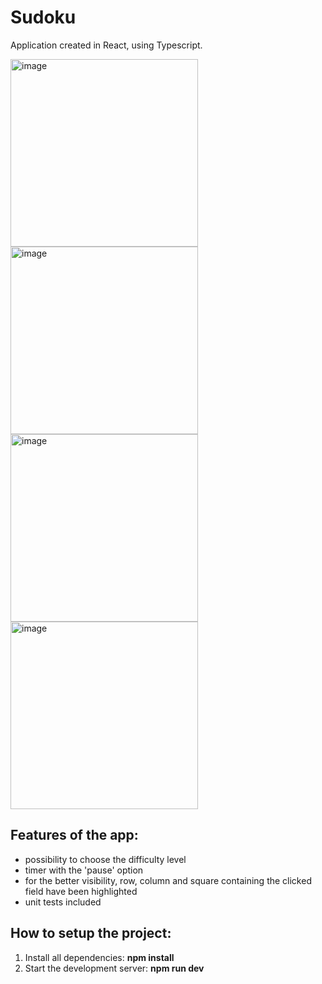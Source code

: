 
# Sudoku

Application created in React, using Typescript.

<img width="300" alt="image" src="https://user-images.githubusercontent.com/92581964/206898780-1447f479-e5b7-43a1-ad32-1b203f097b3f.png">
<img width="300" alt="image" src="https://user-images.githubusercontent.com/92581964/206898892-fcb55c4c-f1c5-453d-b773-ae810eddbf85.png">
<img width="300" alt="image" src="https://user-images.githubusercontent.com/92581964/206898915-c052694f-3b31-4e22-86f0-41e20a72c147.png">
<img width="300" alt="image" src="https://user-images.githubusercontent.com/92581964/206898949-e26a337e-6414-4452-84ae-fff8b0c24dcb.png">

## Features of the app:
- possibility to choose the difficulty level 
- timer with the 'pause' option
- for the better visibility, row, column and square containing the clicked field have been highlighted
- unit tests included

## How to setup the project:

1. Install all dependencies: **npm install**
2. Start the development server: **npm run dev**







